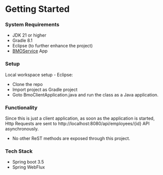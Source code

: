 # Getting Started

### System Requirements

* JDK 21 or higher
* Gradle 8.1
* Eclipse (to further enhance the project)
* [BMOService](https://github.com/madhureddy480/BMOService) App


### Setup
Local workspace setup - Eclipse:

* Clone the repo
* Import project as Gradle project
* Goto BmoClientApplication.java and run the class as a Java application. 

### Functionality

Since this is just a client application, as soon as the application is started, Http Requests are sent to http://localhost:8080/api/employees/{id} API asynchronously.  

* No other ReST methods are exposed through this project.

### Tech Stack
* Spring boot 3.5
* Spring WebFlux
